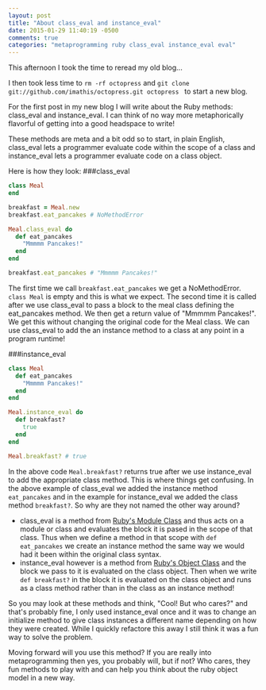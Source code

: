 ```yaml
---
layout: post
title: "About class_eval and instance_eval"
date: 2015-01-29 11:40:19 -0500
comments: true
categories: "metaprogramming ruby class_eval instance_eval eval"
---
```

This afternoon I took the time to reread my old blog...

I then took less time to `rm -rf octopress` and `git clone git://github.com/imathis/octopress.git octopress ` to start a new blog. 

For the first post in my new blog I will write about the Ruby methods: class_eval and instance_eval. I can think of no way more metaphorically flavorful of getting into a good headspace to write!

These methods are meta and a bit odd so to start, in plain English, class_eval lets a programmer evaluate code within the scope of a class and instance_eval lets a programmer evaluate code on a class object. 

Here is how they look:
###class_eval
```ruby
class Meal
end

breakfast = Meal.new
breakfast.eat_pancakes # NoMethodError

Meal.class_eval do 
  def eat_pancakes
    "Mmmmm Pancakes!"
  end
end

breakfast.eat_pancakes # "Mmmmm Pancakes!"
```
The first time we call `breakfast.eat_pancakes` we get a NoMethodError. `class Meal` is empty and this is what we expect. The second time it is called after we use class_eval to pass a block to the meal class defining the eat_pancakes method. We then get a return value of "Mmmmm Pancakes!". We get this without changing the original code for the Meal class. We can use class_eval to add the an instance method to a class at any point in a program runtime!

###instance_eval
```ruby
class Meal
  def eat_pancakes
    "Mmmmm Pancakes!"
  end
end

Meal.instance_eval do 
  def breakfast?
    true
  end
end

Meal.breakfast? # true
```
In the above code `Meal.breakfast?` returns true after we use instance_eval to add the appropriate class method. This is where things get confusing. In the above example of class_eval we added the instance method `eat_pancakes` and in the example for instance_eval we added the class method `breakfast?`. So why are they not named the other way around?

* class_eval is a method from [Ruby's Module Class](http://www.ruby-doc.org/core-2.2.0/Module.html) and thus acts on a module or class and evaluates the block it is pased in the scope of that class. Thus when we define a method in that scope with `def eat_pancakes` we create an instance method the same way we would had it been within the original class syntax. 
* instance_eval however is a method from [Ruby's Object Class](http://ruby-doc.org/core-2.2.0/Object.html) and the block we pass to it is evaluated on the class object. Then when we write `def breakfast?` in the block it is evaluated on the class object and runs as a class method rather than in the class as an instance method!

So you may look at these methods and think, "Cool! But who cares?" and that's probably fine, I only used instance_eval once and it was to change an initialize method to give class instances a different name depending on how they were created. While I quickly refactore this away I still think it was a fun way to solve the problem. 

Moving forward will you use this method? If you are really into metaprogramming then yes, you probably will, but if not? Who cares, they fun methods to play with and can help you think about the ruby object model in a new way.